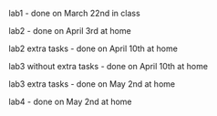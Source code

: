 lab1 - done on March 22nd in class

lab2 - done on April 3rd at home

lab2 extra tasks - done on April 10th at home

lab3 without extra tasks - done on April 10th at home

lab3 extra tasks - done on May 2nd at home

lab4 - done on May 2nd at home
